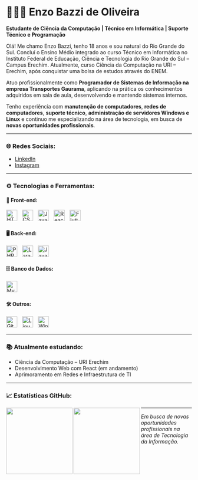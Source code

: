 # 👨🏻‍💻 Enzo Bazzi de Oliveira

**Estudante de Ciência da Computação | Técnico em Informática | Suporte Técnico e Programação**

Olá! Me chamo Enzo Bazzi, tenho 18 anos e sou natural do Rio Grande do Sul. Concluí o Ensino Médio integrado ao curso Técnico em Informática no Instituto Federal de Educação, Ciência e Tecnologia do Rio Grande do Sul – Campus Erechim. Atualmente, curso Ciência da Computação na URI – Erechim, após conquistar uma bolsa de estudos através do ENEM.

Atuo profissionalmente como **Programador de Sistemas de Informação na empresa Transportes Gaurama**, aplicando na prática os conhecimentos adquiridos em sala de aula, desenvolvendo e mantendo sistemas internos.

Tenho experiência com **manutenção de computadores**, **redes de computadores**, **suporte técnico**, **administração de servidores Windows e Linux** e continuo me especializando na área de tecnologia, em busca de **novas oportunidades profissionais**.

---

### 🌐 Redes Sociais:

- [LinkedIn](https://www.linkedin.com/in/enzobazzi)
- [Instagram](https://www.instagram.com/enzo.bazzi_10)

---

### ⚙️ Tecnologias e Ferramentas:

#### 🚀 Front-end:
<img align="left" alt="HTML" title="HTML" width="30px" style="padding-right:10px;" src="https://cdn.jsdelivr.net/gh/devicons/devicon@latest/icons/html5/html5-original.svg"/>
<img align="left" alt="CSS" title="CSS" width="30px" style="padding-right:10px;" src="https://cdn.jsdelivr.net/gh/devicons/devicon@latest/icons/css3/css3-original.svg"/>
<img align="left" alt="JavaScript" title="JavaScript" width="30px" style="padding-right:10px;" src="https://cdn.jsdelivr.net/gh/devicons/devicon@latest/icons/javascript/javascript-original.svg"/>
<img align="left" alt="React" title="React (em aprendizado)" width="30px" style="padding-right:10px;" src="https://cdn.jsdelivr.net/gh/devicons/devicon@latest/icons/react/react-original.svg"/>
<img align="left" alt="Flutter" title="Flutter (noções básicas)" width="30px" style="padding-right:10px;" src="https://cdn.jsdelivr.net/gh/devicons/devicon@latest/icons/flutter/flutter-original.svg"/>

<br/>
<br/>

#### 🖥️ Back-end:
<img align="left" alt="PHP" title="PHP" width="30px" style="padding-right:10px;" src="https://cdn.jsdelivr.net/gh/devicons/devicon@latest/icons/php/php-original.svg"/>
<img align="left" alt="Laravel" title="Laravel (noções básicas)" width="30px" style="padding-right:10px;" src="https://cdn.jsdelivr.net/gh/devicons/devicon@latest/icons/laravel/laravel-original.svg"/>
<img align="left" alt="Java" title="Java" width="30px" style="padding-right:10px;" src="https://cdn.jsdelivr.net/gh/devicons/devicon@latest/icons/java/java-original.svg"/>

<br/>
<br/>

#### 🗄️ Banco de Dados:
<img align="left" alt="MySQL" title="MySQL" width="30px" style="padding-right:10px;" src="https://cdn.jsdelivr.net/gh/devicons/devicon@latest/icons/mysql/mysql-original.svg"/>

<br/>
<br/>

#### 🛠️ Outros:
<img align="left" alt="Git" title="Git" width="30px" style="padding-right:10px;" src="https://cdn.jsdelivr.net/gh/devicons/devicon@latest/icons/git/git-original.svg"/>
<img align="left" alt="Linux" title="Linux" width="30px" style="padding-right:10px;" src="https://cdn.jsdelivr.net/gh/devicons/devicon@latest/icons/linux/linux-original.svg"/>
<img align="left" alt="Windows" title="Windows" width="30px" style="padding-right:10px;" src="https://cdn.jsdelivr.net/gh/devicons/devicon@latest/icons/windows8/windows8-original.svg"/>

<br/>
<br/>

---

### 📚 Atualmente estudando:

- Ciência da Computação – URI Erechim
- Desenvolvimento Web com React (em andamento)
- Aprimoramento em Redes e Infraestrutura de TI

---

### 📈 Estatísticas GitHub:

<p align="left">
  <img align="left" height="180em" src="https://github-readme-stats.vercel.app/api?username=Enzo1010&show_icons=true&theme=tokyonight&include_all_commits=true&locale=pt-br" />
  <img align="left" height="180em" src="https://github-readme-stats.vercel.app/api/top-langs/?username=Enzo1010&layout=compact&theme=tokyonight&langs_count=7&custom_title=Tecnologias" />
</p>

---

*Em busca de novas oportunidades profissionais na área de Tecnologia da Informação.*

